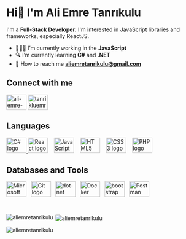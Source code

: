 <h1>Hi👋 I&#39;m Ali Emre Tanrıkulu</h1>  

<p>I'm a <strong>Full-Stack Developer.</strong> I'm interested in JavaScript libraries and frameworks, especially ReactJS. </p>

- 👨🏽‍💻 I’m currently working in the **JavaScript** 
- 🔍 I’m currently learning **C#** and **.NET**
- 📧 How to reach me **aliemretanrikulu@gmail.com**


<h2 align="left">Connect with me</h2>

<p align="left">
<a href="https://linkedin.com/in/ali-emre-tanrikulu" target="blank"><img align="center" src="https://raw.githubusercontent.com/rahuldkjain/github-profile-readme-generator/master/src/images/icons/Social/linked-in-alt.svg" alt="ali-emre-tanrikulu" height="40" width="52" /></a>
<a href="https://instagram.com/tanrikluemre" target="blank"><img align="center" src="https://raw.githubusercontent.com/rahuldkjain/github-profile-readme-generator/master/src/images/icons/Social/instagram.svg" alt="tanrikluemre" height="40" width="52" /></a>
</p>


<h2 align="left">Languages</h2>

<p align="left">
  <a href="https://learn.microsoft.com/tr-tr/dotnet/csharp/" target="_blank" margin-right: 12px;">
    <img src="https://cdn.jsdelivr.net/gh/devicons/devicon/icons/csharp/csharp-original.svg" alt="C# logo" height="40" width="52" />
  </a>
  
  <a href="https://reactjs.org/" target="_blank" style="text-decoration: none; margin-right: 12px;">
    <img src="https://cdn.jsdelivr.net/gh/devicons/devicon/icons/react/react-original.svg" alt="React logo" height="40" width="52" />
  </a>
  
  <a href="https://www.javascript.com/" target="_blank" style="text-decoration: none; margin-right: 12px;">
    <img src="https://cdn.jsdelivr.net/gh/devicons/devicon/icons/javascript/javascript-original.svg" alt="JavaScript logo" height="40" width="52" />
  </a>

  <a href="https://html.spec.whatwg.org/multipage/" target="_blank" style="text-decoration: none; margin-right: 12px;">
    <img src="https://cdn.jsdelivr.net/gh/devicons/devicon/icons/html5/html5-original.svg" alt="HTML5 logo" height="40" width="52" />
  </a>
 
  <a href="https://www.w3schools.com/css/" target="_blank" style="text-decoration: none; margin-right: 12px;">
    <img src="https://cdn.jsdelivr.net/gh/devicons/devicon/icons/css3/css3-original.svg" alt="CSS3 logo" height="40" width="52" />
  </a>

  <a href="https://www.php.net/" target="_blank" style="text-decoration: none;">
    <img src="https://cdn.jsdelivr.net/gh/devicons/devicon/icons/php/php-original.svg" alt="PHP logo" height="40" width="52" />
  </a>
  </p>

<h2 align="left">Databases and Tools</h2>

<div style="display: flex; align-items: center;">
  <a href="https://www.microsoft.com/en-us/sql-server" target="_blank" style="text-decoration: none; margin-right: 12px;">
    <img src="https://cdn.jsdelivr.net/gh/devicons/devicon/icons/microsoftsqlserver/microsoftsqlserver-plain.svg" alt="Microsoft SQL Server logo" height="40" width="52" />
  </a>
  
  <a href="https://git-scm.com/" target="_blank" style="text-decoration: none; margin-right: 12px;">
    <img src="https://cdn.jsdelivr.net/gh/devicons/devicon/icons/git/git-original.svg" alt="Git logo" height="40" width="52" />
  </a>

  <a href="https://learn.microsoft.com/tr-tr/aspnet/core/introduction-to-aspnet-core?view=aspnetcore-8.0" target="_blank" style="text-decoration: none; margin-right: 12px;">
  <img src="https://cdn.jsdelivr.net/gh/devicons/devicon/icons/dotnetcore/dotnetcore-original.svg" height="40" alt="dot-net logo" height="40" width="52"/>
  </a>
  
  <a href="https://www.docker.com/" target="_blank" style="text-decoration: none; margin-right: 12px;">
    <img src="https://cdn.jsdelivr.net/gh/devicons/devicon/icons/docker/docker-original.svg" alt="Docker logo" height="40" width="52" />
  </a>

  <a href="https://getbootstrap.com/" target="_blank" style="text-decoration: none; margin-right: 12px;">
  <img src="https://cdn.jsdelivr.net/gh/devicons/devicon/icons/bootstrap/bootstrap-original.svg" height="40" alt="bootstrap logo"  height="40" width="52"  />
  
  <a href="https://www.postman.com/" target="_blank" style="text-decoration: none;">
    <img src="https://cdn.simpleicons.org/postman/FF6C37" alt="Postman logo" height="40" width="52" />
  </a>
</div>


<p>&nbsp;</p>

<p><img align="left" src="https://github-readme-stats.vercel.app/api/top-langs?username=aliemretanrikulu&show_icons=true&locale=en&layout=compact" alt="aliemretanrikulu" /></p>

<p>&nbsp;<img align="center" src="https://github-readme-stats.vercel.app/api?username=aliemretanrikulu&show_icons=true&locale=en" alt="aliemretanrikulu" /></p>

<p><img align="center" src="https://github-readme-streak-stats.herokuapp.com/?user=aliemretanrikulu&" alt="aliemretanrikulu" /></p>
